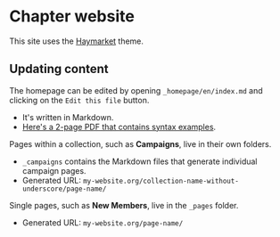 # Chapter website

This site uses the [Haymarket](https://github.com/ChicagoDSA/haymarket) theme.

## Updating content

The homepage can be edited by opening `_homepage/en/index.md` and clicking on the `Edit this file` button.
- It's written in Markdown.
- [Here's a 2-page PDF that contains syntax examples](https://guides.github.com/pdfs/markdown-cheatsheet-online.pdf).

Pages within a collection, such as **Campaigns**, live in their own folders.
- `_campaigns` contains the Markdown files that generate individual campaign pages.
- Generated URL: `my-website.org/collection-name-without-underscore/page-name/`

Single pages, such as **New Members**, live in the `_pages` folder.
- Generated URL: `my-website.org/page-name/`
